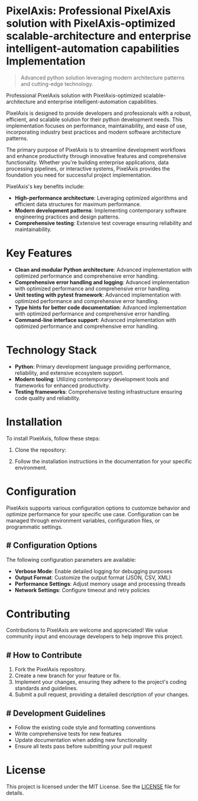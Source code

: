 <!-- fallback_PixelAxis_20250803161615_28709 -->

# PixelAxis: Professional PixelAxis solution with PixelAxis-optimized scalable-architecture and enterprise intelligent-automation capabilities Implementation
> Advanced python solution leveraging modern architecture patterns and cutting-edge technology.

Professional PixelAxis solution with PixelAxis-optimized scalable-architecture and enterprise intelligent-automation capabilities.

PixelAxis is designed to provide developers and professionals with a robust, efficient, and scalable solution for their python development needs. This implementation focuses on performance, maintainability, and ease of use, incorporating industry best practices and modern software architecture patterns.

The primary purpose of PixelAxis is to streamline development workflows and enhance productivity through innovative features and comprehensive functionality. Whether you're building enterprise applications, data processing pipelines, or interactive systems, PixelAxis provides the foundation you need for successful project implementation.

PixelAxis's key benefits include:

* **High-performance architecture**: Leveraging optimized algorithms and efficient data structures for maximum performance.
* **Modern development patterns**: Implementing contemporary software engineering practices and design patterns.
* **Comprehensive testing**: Extensive test coverage ensuring reliability and maintainability.

# Key Features

* **Clean and modular Python architecture**: Advanced implementation with optimized performance and comprehensive error handling.
* **Comprehensive error handling and logging**: Advanced implementation with optimized performance and comprehensive error handling.
* **Unit testing with pytest framework**: Advanced implementation with optimized performance and comprehensive error handling.
* **Type hints for better code documentation**: Advanced implementation with optimized performance and comprehensive error handling.
* **Command-line interface support**: Advanced implementation with optimized performance and comprehensive error handling.

# Technology Stack

* **Python**: Primary development language providing performance, reliability, and extensive ecosystem support.
* **Modern tooling**: Utilizing contemporary development tools and frameworks for enhanced productivity.
* **Testing frameworks**: Comprehensive testing infrastructure ensuring code quality and reliability.

# Installation

To install PixelAxis, follow these steps:

1. Clone the repository:


2. Follow the installation instructions in the documentation for your specific environment.

# Configuration

PixelAxis supports various configuration options to customize behavior and optimize performance for your specific use case. Configuration can be managed through environment variables, configuration files, or programmatic settings.

## # Configuration Options

The following configuration parameters are available:

* **Verbose Mode**: Enable detailed logging for debugging purposes
* **Output Format**: Customize the output format (JSON, CSV, XML)
* **Performance Settings**: Adjust memory usage and processing threads
* **Network Settings**: Configure timeout and retry policies

# Contributing

Contributions to PixelAxis are welcome and appreciated! We value community input and encourage developers to help improve this project.

## # How to Contribute

1. Fork the PixelAxis repository.
2. Create a new branch for your feature or fix.
3. Implement your changes, ensuring they adhere to the project's coding standards and guidelines.
4. Submit a pull request, providing a detailed description of your changes.

## # Development Guidelines

* Follow the existing code style and formatting conventions
* Write comprehensive tests for new features
* Update documentation when adding new functionality
* Ensure all tests pass before submitting your pull request

# License

This project is licensed under the MIT License. See the [LICENSE](https://github.com/AbdullahRashid133/PixelAxis/blob/main/LICENSE) file for details.
